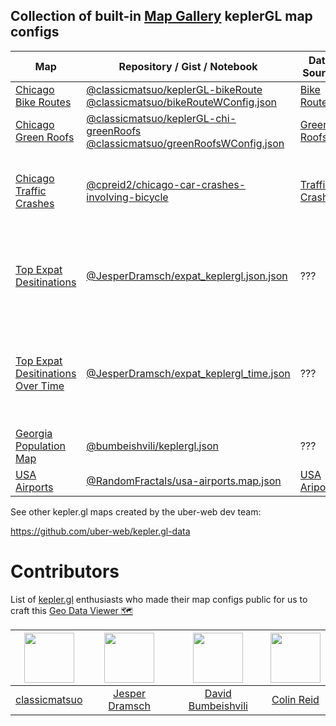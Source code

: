 ## Collection of built-in [Map Gallery](https://github.com/RandomFractals/geo-data-viewer#map-gallery) keplerGL map configs

| Map | Repository / Gist / Notebook | Data Source | Description |
| ------- | ---- | ------------- | ----------- |
| [Chicago Bike Routes](https://github.com/classicmatsuo/keplerGL-bikeRoute/blob/master/src/data/bikeRouteWConfig.json) | [@classicmatsuo/keplerGL-bikeRoute](https://github.com/classicmatsuo/keplerGL-bikeRoute) [@classicmatsuo/bikeRouteWConfig.json](https://gist.github.com/classicmatsuo/81891000d271101e66904ed7fc35f10e) | [Bike Routes](https://data.cityofchicago.org/Transportation/Bike-Routes/3w5d-sru8) | Bike routes in Chicago |
| [Chicago Green Roofs](https://github.com/classicmatsuo/keplerGL-chi-greenRoofs/blob/master/src/data/keplergl.json) | [@classicmatsuo/keplerGL-chi-greenRoofs](https://github.com/classicmatsuo/keplerGL-chi-greenRoofs) [@classicmatsuo/greenRoofsWConfig.json](https://gist.github.com/classicmatsuo/dbfdfc9759c6314b986c7e788ba7f07c) | [Green Roofs](https://data.cityofchicago.org/Environment-Sustainable-Development/Green-Roofs/q3z3-udcz) | Chicago green roofs for 2012 |
| [Chicago Traffic Crashes](https://github.com/RandomFractals/geo-data-viewer/blob/master/data/csv/chicago-traffic-crashes.map.json) | [@cpreid2/chicago-car-crashes-involving-bicycle](https://observablehq.com/@cpreid2/chicago-car-crashes-involving-bicycle) | [Traffic Crashes](https://data.cityofchicago.org/Transportation/Traffic-Crashes-Crashes/85ca-t3if) | Chicago traffic crashes for 2016 through 2019 |
| [Top Expat Desitinations](https://raw.githubusercontent.com/RandomFractals/geo-data-viewer/master/data/csv/top-expat-destinations.map.json) | [@JesperDramsch/expat_keplergl.json.json](https://gist.github.com/JesperDramsch/73a2f437cfc1e6e968cddfbb4793167f) | ??? | Top expat destinations ranked by country for 2014 through 2017 |
| [Top Expat Desitinations Over Time](https://raw.githubusercontent.com/RandomFractals/geo-data-viewer/master/data/csv/top-expat-destinations-time.map.json) | [@JesperDramsch/expat_keplergl_time.json](https://gist.github.com/JesperDramsch/73a2f437cfc1e6e968cddfbb4793167f#file-expat_keplergl_time-json) | ??? | Top expat destinations over time ranked by country for 2014 through 2017 |
| [Georgia Population Map](https://gist.githubusercontent.com/bumbeishvili/fac2b30e3be09259a9b27d8c139b1456/raw/214c8e5b047aa6443a2e18607a216f52e02cfe0b/keplergl.json) | [@bumbeishvili/keplergl.json](https://gist.github.com/bumbeishvili/fac2b30e3be09259a9b27d8c139b1456) | ??? | Georgia Population Map |
| [USA Airports](https://github.com/RandomFractals/geo-data-viewer/blob/master/data/csv/usa-airports.map.json) | [@RandomFractals/usa-airports.map.json](https://github.com/RandomFractals/geo-data-viewer/blob/master/data/csv/usa-airports.map.json) | [USA Ariports](https://github.com/vega/vega-datasets/blob/master/data/airports.csv) | USA Airports |

See other kepler.gl maps created by the uber-web dev team:

https://github.com/uber-web/kepler.gl-data

# Contributors

List of [kepler.gl](kepler.gl) enthusiasts who made their map configs public for us to craft this [Geo Data Viewer 🗺️](https://marketplace.visualstudio.com/items?itemName=RandomFractalsInc.geo-data-viewer)

| [<img src="https://avatars2.githubusercontent.com/u/13067641?s=460&v=4" width="80">](https://github.com/classicmatsuo) | [<img src="https://avatars0.githubusercontent.com/u/2620316?s=460&v=4" width="80">](https://github.com/JesperDramsch) | [<img src="https://avatars1.githubusercontent.com/u/6873202?s=400&v=4" width="80">](https://github.com/bumbeishvili) | [<img src="https://avatars2.githubusercontent.com/u/1743726?s=460&v=4" width="80">](https://github.com/cpreid2) |
|:-:|:-:|:-:|:-:|
| [classicmatsuo](https://github.com/classicmatsuo) | [Jesper Dramsch](https://github.com/JesperDramsch) | [David Bumbeishvili](https://github.com/bumbeishvili) | [Colin Reid](https://github.com/cpreid2) |

